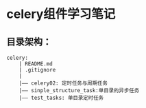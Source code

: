 # celery组件学习笔记

## 目录架构：

```
celery:
	| README.md
	| .gitignore
	|
	|—— celery02: 定时任务与周期任务
	|—— sinple_structure_task:单目录的异步任务
	|—— test_tasks: 单目录定时任务
		
```